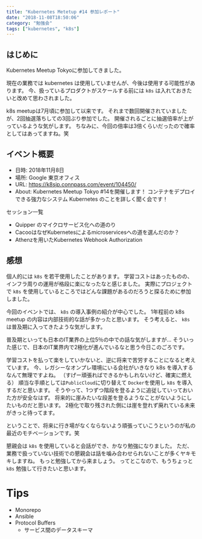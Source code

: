```yaml
---
title: "Kubernetes Metetup #14 参加レポート"
date: "2018-11-08T18:50:06"
category: "勉強会"
tags: ["kubernetes", "k8s"]
---
```


## はじめに
Kubernetes Meetup Tokyoに参加してきました。

現在の業務では kubernetes は使用していませんが、今後は使用する可能性があります。
今、扱っているプロダクトがスケールする前には `k8s` は入れておきたいと改めて思わされました。

k8s meetupは7月頃に参加して以来です。
それまで数回開催されていましたが、2回抽選落ちしての3回ぶり参加でした。
開催されるごとに抽選倍率が上がっているような気がします。
ちなみに、今回の倍率は3倍くらいだったので確率としてはあってますね。笑


## イベント概要
- 日時: 2018年11月8日
- 場所: Google 東京オフィス
- URL: https://k8sjp.connpass.com/event/104450/
- About: Kubernetes Meetup Tokyo #14を開催します！ コンテナをデプロイできる強力なシステム Kubernetes のことを詳しく聞く会です！

セッション一覧
- Quipper のマイクロサービス化への道のり
- CacooはなぜKubernetesによるmicroservicesへの道を選んだのか？
- Athenzを用いたKubernetes Webhook Authorization

## 感想
個人的には `k8s` を若干使用したことがあります。
学習コストはあったものの、インフラ周りの運用が格段に楽になったなと感じました。
実際にプロジェクトで `k8s` を使用しているところではどんな課題があるのだろうと探るために参加しました。

今回のイベントでは、 `k8s` の導入事例の紹介が中心でした。
1年程前の k8s meetup の内容は内部技術的な話が多かったと思います。
そう考えると、 `k8s` は普及期に入ってきたような気がします。

普及期といっても日本のIT業界の上位5％の中での話な気がしますが…
そういった感じで、日本のIT業界内で2極化が進んでいるなと思う今日このごろです。

学習コストを払って楽をしていかないと、逆に将来で苦労することになると考えています。
今、レガシーなオンプレ環境にいる会社がいきなり k8s を導入するなんて無理ですよね。
（すげー頑張ればできるかもしれないけど、確実に燃える）
順当な手順としては`PublicCloud`に切り替えて `Docker`を使用し `k8s` を導入するだと思います。
そうやって、1つずつ階段を登るように追従していっておいた方が安全なはず。
将来的に崖みたいな段差を登るようなことがないようにしたいものだと思います。
2極化で取り残された側には崖を登れず廃れている未来がきっと待ってます。

ということで、将来に行き場がなくならないよう頑張っていこうというのが私の最近のモチベーションです。笑

懇親会は `k8s` を使用していると会話ができ、かなり勉強になりました。
ただ、業務で扱っていない技術での懇親会は話を噛み合わせられないことが多くヤキモキしますね。
もっと勉強してから来ましょう。
ってとこなので、もうちょっと `k8s` 勉強して行きたいと思います。

# Tips
- Monorepo
- Ansible
- Protocol Buffers
  - サービス間のデータスキーマ
